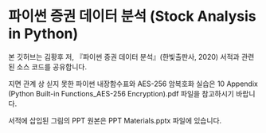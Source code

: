 # 파이썬 증권 데이터 분석 (Stock Analysis in Python)
본 깃허브는 김황후 저, 『파이썬 증권 데이터 분석』(한빛출판사, 2020) 서적과 관련된 소스 코드를 공유합니다.

지면 관계 상 싣지 못한 파이썬 내장함수표와 AES-256 암복호화 실습은
10 Appendix (Python Built-in Functions_AES-256 Encryption).pdf 파일을 참고하시기 바랍니다.

서적에 삽입된 그림의 PPT 원본은 PPT Materials.pptx 파일에 있습니다.

